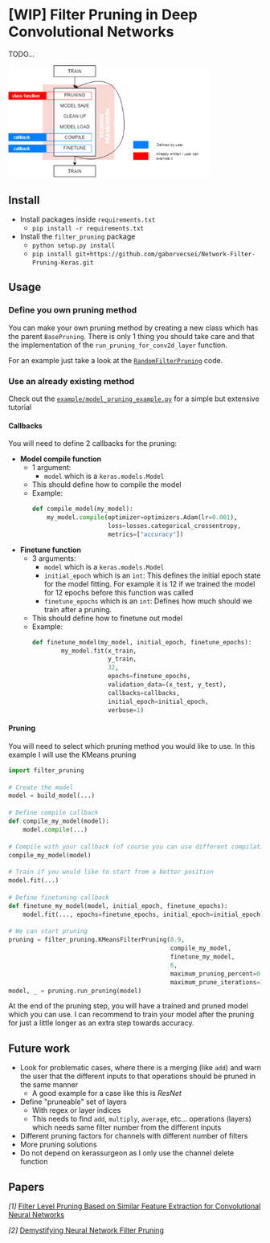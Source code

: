 # [WIP] Filter Pruning in Deep Convolutional Networks

TODO...

<img src="art/pruning_framework.png" width="400" alt="pruning framework diagram">


## Install

- Install packages inside `requirements.txt`
    - `pip install -r requirements.txt`
- Install the `filter_pruning` package
    - `python setup.py install`
    - `pip install git+https://github.com/gaborvecsei/Network-Filter-Pruning-Keras.git`

## Usage

### Define you own pruning method

You can make your own pruning method by creating a new class which has the parent `BasePruning`. There is only 1 thing
you should take care and that the implementation of the `run_pruning_for_conv2d_layer` function.

For an example just take a look at the [`RandomFilterPruning`](/filter_pruning/random_pruning.py) code.

### Use an already existing method

Check out the [`example/model_pruning_example.py`](/example/model_pruning_example.py) for a simple but
extensive tutorial

#### Callbacks

You will need to define 2 callbacks for the pruning:

- **Model compile function**
    - 1 argument:
        - `model` which is a `keras.models.Model`
    - This should define how to compile the model
    - Example:
        ```python
        def compile_model(my_model):
            my_model.compile(optimizer=optimizers.Adam(lr=0.001),
                             loss=losses.categorical_crossentropy,
                             metrics=["accuracy"])
        ```
- **Finetune function**
    - 3 arguments:
        - `model` which is a `keras.models.Model`
        - `initial_epoch` which is an `int`: This defines the initial epoch state for the model fitting.
        For example it is 12 if we trained the model for 12 epochs before this function was called
        - `finetune_epochs` which is an `int`: Defines how much should we train after a pruning.
    - This should define how to finetune out model
    - Example:
        ```python
        def finetune_model(my_model, initial_epoch, finetune_epochs):
                my_model.fit(x_train,
                             y_train,
                             32,
                             epochs=finetune_epochs,
                             validation_data=(x_test, y_test),
                             callbacks=callbacks,
                             initial_epoch=initial_epoch,
                             verbose=1)
        ```

#### Pruning

You will need to select which pruning method you would like to use. In this example I will use the KMeans pruning

```python
import filter_pruning

# Create the model
model = build_model(...)

# Define compile callback
def compile_my_model(model):
    model.compile(...)

# Compile with your callback (of course you can use different compilation for this train and the pruning)
compile_my_model(model)

# Train if you would like to start from a better position
model.fit(...)

# Define finetuning callback
def finetune_my_model(model, initial_epoch, finetune_epochs):
    model.fit(..., epochs=finetune_epochs, initial_epoch=initial_epoch)

# We can start pruning
pruning = filter_pruning.KMeansFilterPruning(0.9,
                                             compile_my_model,
                                             finetune_my_model,
                                             6,
                                             maximum_pruning_percent=0.4,
                                             maximum_prune_iterations=12)
model, _ = pruning.run_pruning(model)
```

At the end of the pruning step, you will have a trained and pruned model which you can use.
I can recommend to train your model after the pruning for just a little longer as an extra step towards accuracy.

## Future work

- Look for problematic cases, where there is a merging (like `add`) and warn the user that the different inputs to that
operations should be pruned in the same manner
    - A good example for a case like this is *ResNet*
- Define "pruneable" set of layers
    - With regex or layer indices
    - This needs to find `add`, `multiply`, `average`, etc... operations (layers) which needs same filter number
    from the different inputs
- Different pruning factors for channels with different number of filters
- More pruning solutions
- Do not depend on kerassurgeon as I only use the channel delete function

## Papers

*[1]* [Filter Level Pruning Based on Similar Feature Extraction for
Convolutional Neural Networks](https://www.jstage.jst.go.jp/article/transinf/E101.D/4/E101.D_2017EDL8248/_pdf)

*[2]* [Demystifying Neural Network Filter Pruning](https://openreview.net/pdf?id=rJffBWBtoX)
